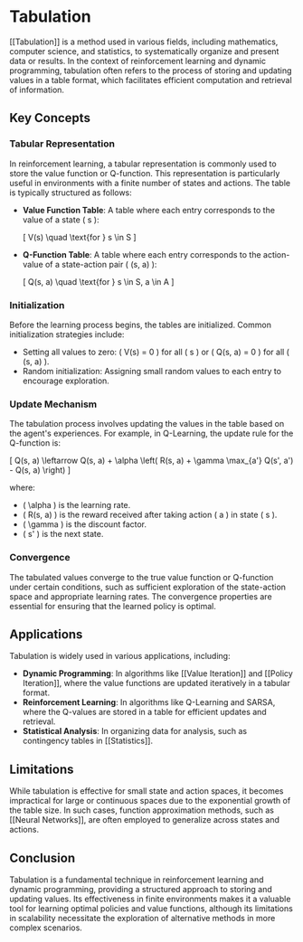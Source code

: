 
# Tabulation

[[Tabulation]] is a method used in various fields, including mathematics, computer science, and statistics, to systematically organize and present data or results. In the context of reinforcement learning and dynamic programming, tabulation often refers to the process of storing and updating values in a table format, which facilitates efficient computation and retrieval of information.

## Key Concepts

### Tabular Representation

In reinforcement learning, a tabular representation is commonly used to store the value function or Q-function. This representation is particularly useful in environments with a finite number of states and actions. The table is typically structured as follows:

- **Value Function Table**: A table where each entry corresponds to the value of a state \( s \):
  
  \[
  V(s) \quad \text{for } s \in S
  \]

- **Q-Function Table**: A table where each entry corresponds to the action-value of a state-action pair \( (s, a) \):

  \[
  Q(s, a) \quad \text{for } s \in S, a \in A
  \]

### Initialization

Before the learning process begins, the tables are initialized. Common initialization strategies include:
- Setting all values to zero: \( V(s) = 0 \) for all \( s \) or \( Q(s, a) = 0 \) for all \( (s, a) \).
- Random initialization: Assigning small random values to each entry to encourage exploration.

### Update Mechanism

The tabulation process involves updating the values in the table based on the agent's experiences. For example, in Q-Learning, the update rule for the Q-function is:

\[
Q(s, a) \leftarrow Q(s, a) + \alpha \left( R(s, a) + \gamma \max_{a'} Q(s', a') - Q(s, a) \right)
\]

where:
- \( \alpha \) is the learning rate.
- \( R(s, a) \) is the reward received after taking action \( a \) in state \( s \).
- \( \gamma \) is the discount factor.
- \( s' \) is the next state.

### Convergence

The tabulated values converge to the true value function or Q-function under certain conditions, such as sufficient exploration of the state-action space and appropriate learning rates. The convergence properties are essential for ensuring that the learned policy is optimal.

## Applications

Tabulation is widely used in various applications, including:
- **Dynamic Programming**: In algorithms like [[Value Iteration]] and [[Policy Iteration]], where the value functions are updated iteratively in a tabular format.
- **Reinforcement Learning**: In algorithms like Q-Learning and SARSA, where the Q-values are stored in a table for efficient updates and retrieval.
- **Statistical Analysis**: In organizing data for analysis, such as contingency tables in [[Statistics]].

## Limitations

While tabulation is effective for small state and action spaces, it becomes impractical for large or continuous spaces due to the exponential growth of the table size. In such cases, function approximation methods, such as [[Neural Networks]], are often employed to generalize across states and actions.

## Conclusion

Tabulation is a fundamental technique in reinforcement learning and dynamic programming, providing a structured approach to storing and updating values. Its effectiveness in finite environments makes it a valuable tool for learning optimal policies and value functions, although its limitations in scalability necessitate the exploration of alternative methods in more complex scenarios.
